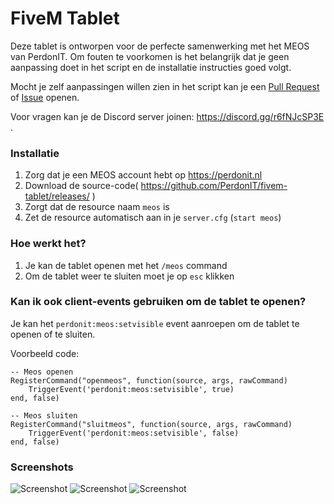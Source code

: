 # FiveM Tablet
Deze tablet is ontworpen voor de perfecte samenwerking met het MEOS van PerdonIT.
Om fouten te voorkomen is het belangrijk dat je geen aanpassing doet in het script en de installatie instructies goed volgt.

Mocht je zelf aanpassingen willen zien in het script kan je een [Pull Request](https://github.com/PerdonIT/fivem-tablet/pulls) of [Issue](https://github.com/PerdonIT/fivem-tablet/issues) openen.

Voor vragen kan je de Discord server joinen: https://discord.gg/r6fNJcSP3E .

### Installatie
1. Zorg dat je een MEOS account hebt op https://perdonit.nl
2. Download de source-code( https://github.com/PerdonIT/fivem-tablet/releases/ )
3. Zorgt dat de resource naam `meos` is
4. Zet de resource automatisch aan in je `server.cfg` (`start meos`)

### Hoe werkt het?
1. Je kan de tablet openen met het `/meos` command
2. Om de tablet weer te sluiten moet je op `esc` klikken 

### Kan ik ook client-events gebruiken om de tablet te openen?
Je kan het `perdonit:meos:setvisible` event aanroepen om de tablet te openen of te sluiten. 

Voorbeeld code:
```
-- Meos openen
RegisterCommand("openmeos", function(source, args, rawCommand)
    TriggerEvent('perdonit:meos:setvisible', true)
end, false)

-- Meos sluiten
RegisterCommand("sluitmeos", function(source, args, rawCommand)
    TriggerEvent('perdonit:meos:setvisible', false)
end, false)
```

### Screenshots
![Screenshot](https://cdn.discordapp.com/attachments/825106108926263349/825118307404349450/unknown.png)
![Screenshot](https://cdn.discordapp.com/attachments/825106108926263349/825118707931938826/unknown.png)
![Screenshot](https://cdn.discordapp.com/attachments/825106108926263349/825118802361450526/unknown.png)
